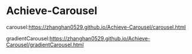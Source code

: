 # Achieve-Carousel
carousel:https://zhanghan0529.github.io/Achieve-Carousel/carousel.html

gradientCarousel:https://zhanghan0529.github.io/Achieve-Carousel/gradientCarousel.html
